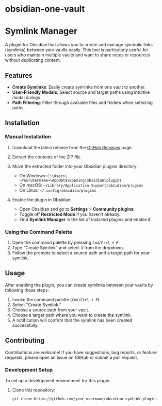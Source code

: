 # obsidian-one-vault
# Symlink Manager

A plugin for Obsidian that allows you to create and manage symbolic links (symlinks) between your vaults easily. This tool is particularly useful for users who maintain multiple vaults and want to share notes or resources without duplicating content.

## Features

- **Create Symlinks**: Easily create symlinks from one vault to another.
- **User-Friendly Modals**: Select source and target paths using intuitive modal dialogs.
- **Path Filtering**: Filter through available files and folders when selecting paths.

## Installation

### Manual Installation

1. Download the latest release from the [GitHub Releases](https://github.com/your_username/obsidian-symlink-plugin/releases) page.
2. Extract the contents of the ZIP file.
3. Move the extracted folder into your Obsidian plugins directory:
   - On Windows: `C:\Users\<YourUsername>\AppData\Roaming\obsidian\plugins`
   - On macOS: `~/Library/Application Support/obsidian/plugins`
   - On Linux: `~/.config/obsidian/plugins`

4. Enable the plugin in Obsidian:
   - Open Obsidian and go to **Settings** > **Community plugins**.
   - Toggle off **Restricted Mode** if you haven’t already.
   - Find **Symlink Manager** in the list of installed plugins and enable it.

### Using the Command Palette

1. Open the command palette by pressing `Cmd/Ctrl + P`.
2. Type "Create Symlink" and select it from the dropdown.
3. Follow the prompts to select a source path and a target path for your symlink.

## Usage

After enabling the plugin, you can create symlinks between your vaults by following these steps:

1. Invoke the command palette (`Cmd/Ctrl + P`).
2. Select "Create Symlink."
3. Choose a source path from your vault.
4. Choose a target path where you want to create the symlink.
5. A notification will confirm that the symlink has been created successfully.

## Contributing

Contributions are welcome! If you have suggestions, bug reports, or feature requests, please open an issue on GitHub or submit a pull request.

### Development Setup

To set up a development environment for this plugin:

1. Clone this repository:
   ```bash
   git clone https://github.com/your_username/obsidian-symlink-plugin.git
